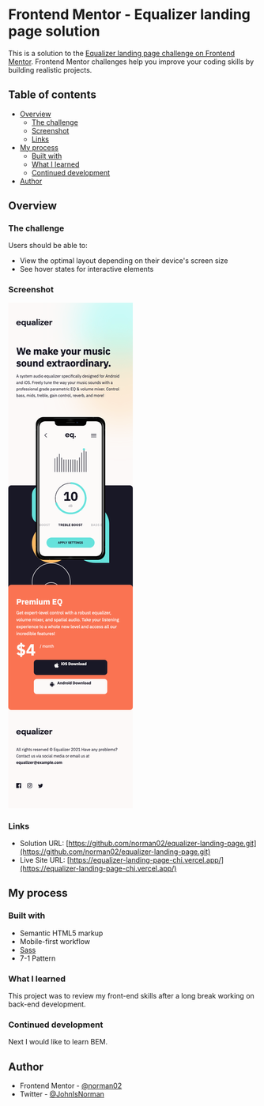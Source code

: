 # Frontend Mentor - Equalizer landing page solution

This is a solution to the [Equalizer landing page challenge on Frontend Mentor](https://www.frontendmentor.io/challenges/equalizer-landing-page-7VJ4gp3DE). Frontend Mentor challenges help you improve your coding skills by building realistic projects. 

## Table of contents

- [Overview](#overview)
  - [The challenge](#the-challenge)
  - [Screenshot](#screenshot)
  - [Links](#links)
- [My process](#my-process)
  - [Built with](#built-with)
  - [What I learned](#what-i-learned)
  - [Continued development](#continued-development)
- [Author](#author)

## Overview

### The challenge

Users should be able to:

- View the optimal layout depending on their device's screen size
- See hover states for interactive elements

### Screenshot

![](./screenshot.png)

### Links

- Solution URL: [https://github.com/norman02/equalizer-landing-page.git](https://github.com/norman02/equalizer-landing-page.git)
- Live Site URL: [https://equalizer-landing-page-chi.vercel.app/](https://equalizer-landing-page-chi.vercel.app/)

## My process

### Built with

- Semantic HTML5 markup
- Mobile-first workflow
- [Sass](https://sass-lang.com/) 
- 7-1 Pattern

### What I learned

This project was to review my front-end skills after a long break working on back-end development.

### Continued development

Next I would like to learn BEM.

## Author

- Frontend Mentor - [@norman02](https://www.frontendmentor.io/profile/norman02)
- Twitter - [@JohnIsNorman](https://twitter.com/JohnIsNorman)